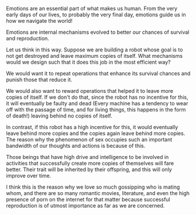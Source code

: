 Emotions are an essential part of what makes us human. From the very early days of our lives, to probably the very final day, emotions guide us in how we navigate the world!

Emotions are internal mechanisms evolved to better our chances of survival and reproduction.

Let us think in this way. Suppose we are building a robot whose goal is to not get destroyed and leave maximum copies of itself. What mechanisms would we design such that it does this job in the most efficient way?

We would want it to repeat operations that enhance its survival chances and punish those that reduce it.

We would also want to reward operations that helped it to leave more copies of itself. If we don't do that, since the robot has no incentive for this, it will eventually be faulty and dead (Every machine has a tendency to wear off with the passage of time, and for living things, this happens in the form of death!) leaving behind no copies of itself.

In contrast, if this robot has a high incentive for this, it would eventually leave behind more copies and the copies again leave behind more copies. The reason why the phenomenon of sex occupies such an important bandwidth of our thoughts and actions is because of this. 

Those beings that have high drive and intelligence to be involved in activities that successfully create more copies of themselves will fare better. Their trait will be inherited by their offspring, and this will only improve over time.

I think this is the reason why we love so much gossipping who is mating whom, and there are so many romantic movies, literature, and even the high presence of porn on the internet for that matter because successful reproduction is of utmost importance as far as we are concerned.

